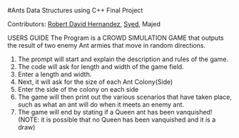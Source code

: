 #Ants
Data Structures using C++ Final Project

Contributors: [Robert David Hernandez](https://github.com/Rhernandez513), [Syed](https://github.com/sali189), Majed


USERS GUIDE
 The Program is a CROWD SIMULATION GAME that outputs the result of two enemy Ant armies that move in random directions.
 
 1. The prompt will start and explain the description and rules of the game.
 2. The code will ask for length and width of the game field.
 3. Enter a length and width.
 4. Next, it will ask for the size of each Ant Colony(Side) 
 5. Enter the side of the colony on each side
 6. The game will then print out the various scenarios that have taken place, such as what an ant will do when it meets an enemy ant.
 7. The game will end by stating if a Queen ant has been vanquished! (NOTE: it is possible that no Queen has been vanquished and it is a draw)  
